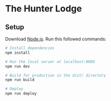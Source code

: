 # The Hunter Lodge

## Setup
Download [Node.js](https://nodejs.org/en/download/).
Run this followed commands:

``` bash
# Install dependencies 
npm install

# Run the local server at localhost:8080
npm run dev

# Build for production in the dist/ directory
npm run build

# Deploy
npm run deploy
```

